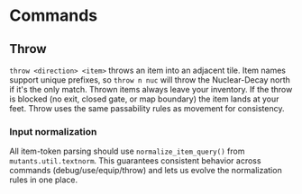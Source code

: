# Commands

## Throw

`throw <direction> <item>` throws an item into an adjacent tile. Item names
support unique prefixes, so `throw n nuc` will throw the Nuclear-Decay north if
it's the only match. Thrown items always leave your inventory. If the throw is
blocked (no exit, closed gate, or map boundary) the item lands at your feet.
Throw uses the same passability rules as movement for consistency.

### Input normalization
All item-token parsing should use `normalize_item_query()` from `mutants.util.textnorm`.
This guarantees consistent behavior across commands (debug/use/equip/throw) and lets us evolve
the normalization rules in one place.
